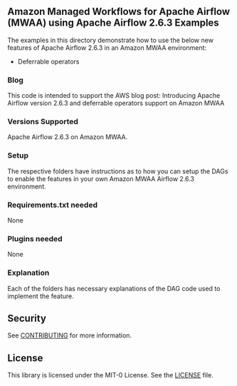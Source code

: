 ## Amazon Managed Workflows for Apache Airflow (MWAA) using Apache Airflow 2.6.3 Examples

The examples in this directory demonstrate how to use the below new features of Apache Airflow 2.6.3 in an Amazon MWAA environment:
 -  Deferrable operators

### Blog
This code is intended to support the AWS blog post: Introducing Apache Airflow version 2.6.3 and deferrable operators support on Amazon MWAA

### Versions Supported
Apache Airflow 2.6.3 on Amazon MWAA.

### Setup 
The respective folders have instructions as to how you can setup the DAGs to enable the features in your own Amazon MWAA Airflow 2.6.3 environment.

### Requirements.txt needed
None

### Plugins needed
None

### Explanation
Each of the folders has necessary explanations of the DAG code used to implement the feature.

## Security

See [CONTRIBUTING](../blob/main/CONTRIBUTING.md#security-issue-notifications) for more information.

## License

This library is licensed under the MIT-0 License. See the [LICENSE](../blob/main/LICENSE) file.
